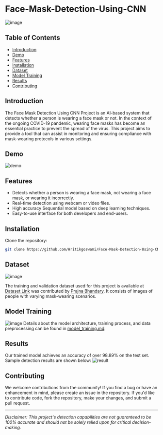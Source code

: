 # Face-Mask-Detection-Using-CNN
![image](https://github.com/Hritikgoswami/Face-Mask-Detection-Using-CNN/assets/84679973/f1384509-a36f-4f99-aead-efa2106b9c5c)

## Table of Contents

- [Introduction](#introduction)
- [Demo](#demo)
- [Features](#features)
- [Installation](#installation)
- [Dataset](#dataset)
- [Model Training](#model-training)
- [Results](#results)
- [Contributing](#contributing)

## Introduction

The Face Mask Detection Using CNN Project is an AI-based system that detects whether a person is wearing a face mask or not. In the context of the ongoing COVID-19 pandemic, wearing face masks has become an essential practice to prevent the spread of the virus. This project aims to provide a tool that can assist in monitoring and ensuring compliance with mask-wearing protocols in various settings.

## Demo

![demo](https://github.com/Hritikgoswami/Face-Mask-Detection-Using-CNN/assets/84679973/79b84c75-2f17-4d22-a960-9a773cc214fc)

## Features

- Detects whether a person is wearing a face mask, not wearing a face mask, or wearing it incorrectly.
- Real-time detection using webcam or video files.
- High accuracy Sequential model based on deep learning techniques.
- Easy-to-use interface for both developers and end-users.

## Installation

Clone the repository:

```bash
git clone https://github.com/Hritikgoswami/Face-Mask-Detection-Using-CNN.git
```

## Dataset
![image](https://github.com/Hritikgoswami/Face-Mask-Detection-Using-CNN/assets/84679973/b314be51-38fc-4160-83a2-ea0dbb442948)

The training and validation dataset used for this project is available at [Dataset Link](https://github.com/Hritikgoswami/Face-Mask-Detection-Using-CNN/tree/main/dataset) was contributed by [Prajna Bhandary](https://www.linkedin.com/in/prajna-bhandary-0b03a416a/). It consists of images of people with varying mask-wearing scenarios.

## Model Training
![image](https://github.com/Hritikgoswami/Face-Mask-Detection-Using-CNN/assets/84679973/4d96141b-9664-4020-8747-bd77a18d6661)
Details about the model architecture, training process, and data preprocessing can be found in [model_training.md](https://github.com/Hritikgoswami/Face-Mask-Detection-Using-CNN/blob/main/2.0%20training%20the%20CNN.ipynb).

## Results

Our trained model achieves an accuracy of over 98.89% on the test set. Sample detection results are shown below:
![result](https://github.com/Hritikgoswami/Face-Mask-Detection-Using-CNN/assets/84679973/d6a871f3-330c-41ed-8ad4-f099efc74085)

## Contributing

We welcome contributions from the community! If you find a bug or have an enhancement in mind, please create an issue in the repository. If you'd like to contribute code, fork the repository, make your changes, and submit a pull request.

---

*Disclaimer: This project's detection capabilities are not guaranteed to be 100% accurate and should not be solely relied upon for critical decision-making.*

